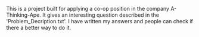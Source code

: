 This is a project built for applying a co-op position in the company A-Thinking-Ape. It gives an interesting question described in the 'Problem_Decription.txt'. I have written my answers and people can check if there a better way to do it. 
